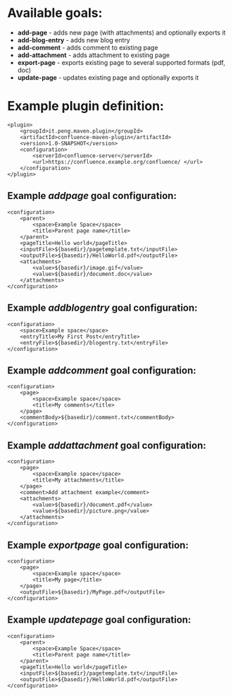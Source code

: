 Available goals:
================
* **add-page** - adds new page (with attachments) and optionally exports it
* **add-blog-entry** - adds new blog entry
* **add-comment** - adds comment to existing page
* **add-attachment** - adds attachment to existing page
* **export-page** - exports existing page to several supported formats (pdf, doc)
* **update-page** - updates existing page and optionally exports it

Example plugin definition:
==========================
    <plugin>
        <groupId>it.peng.maven.plugin</groupId>
        <artifactId>confluence-maven-plugin</artifactId>
        <version>1.0-SNAPSHOT</version>
        <configuration>
            <serverId>confluence-server</serverId>
            <url>https://confluence.example.org/confluence/ </url>
        </configuration>
    </plugin>

Example _addpage_ goal configuration:
-------------------------------------
    <configuration>
        <parent>
            <space>Example Space</space>
            <title>Parent page name</title>
        </parent>
        <pageTitle>Hello world</pageTitle>
        <inputFile>${basedir}/pagetemplate.txt</inputFile>
        <outputFile>${basedir}/HelloWorld.pdf</outputFile>
        <attachments>
            <value>${basedir}/image.gif</value>
            <value>${basedir}/document.doc</value>
        </attachments>
    </configuration>

Example _addblogentry_ goal configuration:
------------------------------------------
    <configuration>
        <space>Example space</space>
        <entryTitle>My First Post</entryTitle>
        <entryFile>${basedir}/blogentry.txt</entryFile>
    </configuration>

Example _addcomment_ goal configuration:
----------------------------------------
    <configuration>
        <page>
            <space>Example space</space>
            <title>My comments</title>
        </page>
        <commentBody>${basedir}/comment.txt</commentBody>
    </configuration>

Example _addattachment_ goal configuration:
-------------------------------------------
    <configuration>
        <page>
            <space>Example space</space>
            <title>My attachments</title>
        </page>
        <comment>Add attachment example</comment>
        <attachments>
            <value>${basedir}/document.pdf</value>
            <value>${basedir}/picture.png</value>
        </attachments>
    </configuration>

Example _exportpage_ goal configuration:
----------------------------------------
    <configuration>
        <page>
            <space>Example space</space>
            <title>My page</title>
        </page>
        <outputFile>${basedir}/MyPage.pdf</outputFile>
    </configuration>

Example _updatepage_ goal configuration:
-------------------------------------
    <configuration>
        <parent>
            <space>Example Space</space>
            <title>Parent page name</title>
        </parent>
        <pageTitle>Hello world</pageTitle>
        <inputFile>${basedir}/pagetemplate.txt</inputFile>
        <outputFile>${basedir}/HelloWorld.pdf</outputFile>
    </configuration>
